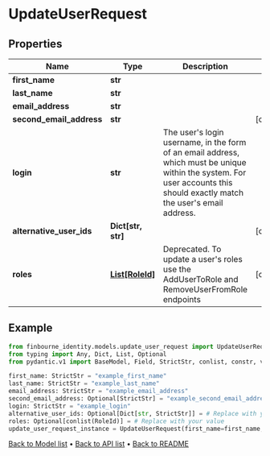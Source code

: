 # UpdateUserRequest

## Properties
Name | Type | Description | Notes
------------ | ------------- | ------------- | -------------
**first_name** | **str** |  | 
**last_name** | **str** |  | 
**email_address** | **str** |  | 
**second_email_address** | **str** |  | [optional] 
**login** | **str** | The user&#39;s login username, in the form of an email address, which must be unique within the system.  For user accounts this should exactly match the user&#39;s email address. | 
**alternative_user_ids** | **Dict[str, str]** |  | [optional] 
**roles** | [**List[RoleId]**](RoleId.md) | Deprecated. To update a user&#39;s roles use the AddUserToRole and RemoveUserFromRole endpoints | [optional] 
## Example

```python
from finbourne_identity.models.update_user_request import UpdateUserRequest
from typing import Any, Dict, List, Optional
from pydantic.v1 import BaseModel, Field, StrictStr, conlist, constr, validator

first_name: StrictStr = "example_first_name"
last_name: StrictStr = "example_last_name"
email_address: StrictStr = "example_email_address"
second_email_address: Optional[StrictStr] = "example_second_email_address"
login: StrictStr = "example_login"
alternative_user_ids: Optional[Dict[str, StrictStr]] = # Replace with your value
roles: Optional[conlist(RoleId)] = # Replace with your value
update_user_request_instance = UpdateUserRequest(first_name=first_name, last_name=last_name, email_address=email_address, second_email_address=second_email_address, login=login, alternative_user_ids=alternative_user_ids, roles=roles)

```

[Back to Model list](../README.md#documentation-for-models) &#8226; [Back to API list](../README.md#documentation-for-api-endpoints) &#8226; [Back to README](../README.md)

